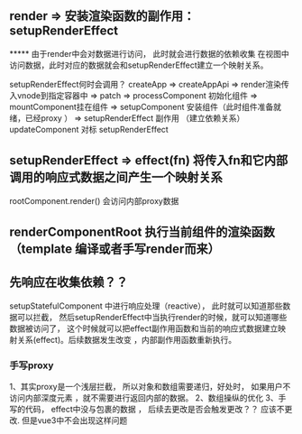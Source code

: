 ## render => 安装渲染函数的副作用： setupRenderEffect

***** 由于render中会对数据进行访问， 此时就会进行数据的依赖收集
在视图中访问数据，此时对应的数据就会和setupRenderEffect建立一个映射关系。

setupRenderEffect何时会调用？
createApp => createAppApi => render渲染传入vnode到指定容器中 => patch => processComponent 初始化组件 => mountComponent挂在组件 => setupComponent 安装组件（此时组件准备就绪，已经proxy ） => setupRenderEffect 副作用 （建立依赖关系）
updateComponent 对标 setupRenderEffect

## setupRenderEffect => effect(fn) 将传入fn和它内部调用的响应式数据之间产生一个映射关系
rootComponent.render() 会访问内部proxy数据
## renderComponentRoot 执行当前组件的渲染函数（template 编译或者手写render而来）

## 先响应在收集依赖？？
setupStatefulComponent 中进行响应处理（reactive）， 此时就可以知道那些数据可以拦截，
然后setupRenderEffect中当执行render的时候，就可以知道哪些数据被访问了，
这个时候就可以把effect副作用函数和当前的响应式数据建立映射关系(effect)。后续数据发生改变
，内部副作用函数重新执行。


### 手写proxy
 1、其实proxy是一个浅层拦截， 所以对象和数组需要递归，好处时， 如果用户不访问内部深度元素
 ，就不需要进行返回内部的数据。
 2、数组操纵的优化
 3、手写的代码， effect中没与包裹的数据 ， 后续去更改是否会触发更改？？ 应该不更改. 但是vue3中不会出现这样问题